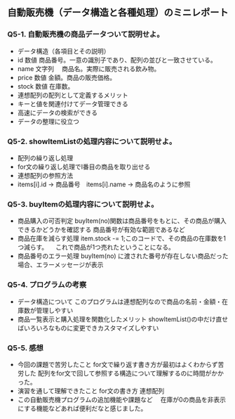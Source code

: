 ## 自動販売機（データ構造と各種処理）のミニレポート
### Q5-1. 自動販売機の商品データついて説明せよ。
* データ構造（各項目とその説明）
* id	数値	商品番号。一意の識別子であり、配列の並びと一致させている。
* name	文字列	　商品名。実際に販売される飲み物。
* price	数値	金額。商品の販売価格。
* stock	数値	在庫数。
* 連想配列の配列として定義するメリット
* キーと値を関連付けてデータ管理できる
* 高速にデータの検索ができる
* データの整理に役立つ
### Q5-2. showItemListの処理内容について説明せよ。
* 配列の繰り返し処理
* for文の繰り返し処理でI番目の商品を取り出せる
* 連想配列の参照方法
* items[i].id → 商品番号　items[i].name → 商品名のように参照
### Q5-3. buyItemの処理内容について説明せよ。
* 商品購入の可否判定
  buyItem(no)関数は商品番号をもとに、その商品が購入できるかどうかを確認する
  商品番号が有効な範囲であるなど
* 商品在庫を減らす処理
  item.stock -= 1;このコードで、その商品の在庫数を1つ減らす。
　これで商品が1つ売れたということになる。
* 商品番号のエラー処理
  buyItem(no) に渡された番号が存在しない商品だった場合、エラーメッセージが表示
### Q5-4. プログラムの考察
* データ構造について
  このプログラムは連想配列なので商品の名前・金額・在庫数が管理しやすい
* 商品一覧表示と購入処理を関数化したメリット
  showItemList()の中だけ直せばいろいろなものに変更できカスタマイズしやすい
### Q5-5. 感想
* 今回の課題で苦労したこと
  for文で繰り返す書き方が最初はよくわからず苦労した
  配列をfor文で回して参照する構造について理解するのに時間がかかった。
* 演習を通して理解できたこと
  for文の書き方
  連想配列
* この自動販売機プログラムの追加機能や課題など
　在庫が0の商品を非表示にする機能などあれば便利だなと感じました。
